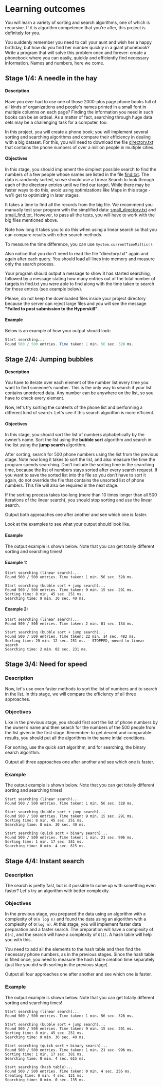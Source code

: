 # Learning outcomes
You will learn a variety of sorting and search algorithms, one of which is recursive. If it is algorithm competence that you’re after, this project is definitely for you.

You suddenly remember you need to call your aunt and wish her a happy birthday, but how do you find her number quickly in a giant phonebook? Write a program that will solve this problem once and forever: create a phonebook where you can easily, quickly and efficiently find necessary information. Names and numbers, here we come.

## Stage 1/4: A needle in the hay

#### Description
Have you ever had to use one of those 2000-plus page phone books full of all kinds of organizations and people's names printed in a small font in multiple columns on each page? Finding the information you need in such books can be an ordeal. As a matter of fact, searching through huge data sets may be a challenging task for a computer, too.

In this project, you will create a phone book; you will implement several sorting and searching algorithms and compare their efficiency in dealing with a big dataset. For this, you will need to download the file [directory.txt](https://stepik.org/media/attachments/lesson/197761/directory.txt) that contains the phone numbers of over a million people in multiple cities.

#### Objectives
In this stage, you should implement the simplest possible search to find the numbers of a few people whose names are listed in the file [find.txt](https://stepik.org/media/attachments/lesson/197761/find.txt). The data is randomly sorted, so we should use a Linear Search to look through each of the directory entries until we find our target. While there may be faster ways to do this, avoid using optimizations like Maps in this stage - we'll get to optimizing in later stages.

It takes a time to find all the records from the big file. We recommend you manually test your program with the simplified data: [small_directory.txt](https://stepik.org/media/attachments/lesson/210117/small_directory.txt) and [small_find.txt](https://stepik.org/media/attachments/lesson/210117/small_find.txt). However, to pass all the tests, you will have to work with the big files mentioned above.

Note how long it takes you to do this when using a linear search so that you can compare results with other search methods.

To measure the time difference, you can use `System.currentTimeMillis()`.

Also notice that you don't need to read the file "directory.txt" again and again after each query. You should load all lines into memory and measure only the search process.

Your program should output a message to show it has started searching, followed by a message stating how many entries out of the total number of targets in find.txt you were able to find along with the time taken to search for those entries (see example below).

Please, do not keep the downloaded files inside your project directory because the server can reject large files and you will see the message **"Failed to post submission to the Hyperskill"**.

#### Example
Below is an example of how your output should look:

```java
Start searching...
Found 500 / 500 entries. Time taken: 1 min. 56 sec. 328 ms.
```


## Stage 2/4: Jumping bubbles

#### Description
You have to iterate over each element of the number list every time you want to find someone's number. This is the only way to search if your list contains unordered data. Any number can be anywhere on the list, so you have to check every element.

Now, let's try sorting the contents of the phone list and performing a different kind of search. Let's see if this search algorithm is more efficient.

#### Objectives
In this stage, you should sort the list of numbers alphabetically by the owner’s name. Sort the list using the **bubble sort** algorithm and search in the list using the **jump search** algorithm.

After sorting, search for 500 phone numbers using the list from the previous stage. Note how long it takes to sort the list, and also measure the time the program spends searching. Don't include the sorting time in the searching time, because the list of numbers stays sorted after every search request. If you want to save the sorted list into the file so you don’t have to sort it again, do not override the file that contains the unsorted list of phone numbers. This file will also be required in the next stage.

If the sorting process takes too long (more than 10 times longer than all 500 iterations of the linear search), you should stop sorting and use the linear search.

Output both approaches one after another and see which one is faster.

Look at the examples to see what your output should look like.

#### Example
The output example is shown below. Note that you can get totally different sorting and searching times!

#### Example 1:
```
Start searching (linear search)...
Found 500 / 500 entries. Time taken: 1 min. 56 sec. 328 ms.

Start searching (bubble sort + jump search)...
Found 500 / 500 entries. Time taken: 9 min. 15 sec. 291 ms.
Sorting time: 8 min. 45 sec. 251 ms.
Searching time: 0 min. 30 sec. 40 ms.
```

#### Example 2:
```
Start searching (linear search)...
Found 500 / 500 entries. Time taken: 2 min. 01 sec. 134 ms.

Start searching (bubble sort + jump search)...
Found 500 / 500 entries. Time taken: 22 min. 14 sec. 482 ms.
Sorting time: 20 min. 12 sec. 251 ms. - STOPPED, moved to linear search
Searching time: 2 min. 02 sec. 231 ms.
```


## Stage 3/4: Need for speed

### Description
Now, let's use even faster methods to sort the list of numbers and to search in the list. In this stage, we will compare the efficiency of all three approaches.

### Objectives
Like in the previous stage, you should first sort the list of phone numbers by the owner’s name and then search for the numbers of the 500 people from the list given in the first stage. Remember: to get decent and comparable results, you should put all the algorithms in the same initial conditions.

For sorting, use the quick sort algorithm, and for searching, the binary search algorithm.

Output all three approaches one after another and see which one is faster.

### Example
The output example is shown below. Note that you can get totally different sorting and searching times!

```
Start searching (linear search)...
Found 500 / 500 entries. Time taken: 1 min. 56 sec. 328 ms.

Start searching (bubble sort + jump search)...
Found 500 / 500 entries. Time taken: 9 min. 15 sec. 291 ms.
Sorting time: 8 min. 45 sec. 251 ms.
Searching time: 0 min. 30 sec. 40 ms.

Start searching (quick sort + binary search)...
Found 500 / 500 entries. Time taken: 1 min. 21 sec. 996 ms.
Sorting time: 1 min. 17 sec. 381 ms.
Searching time: 0 min. 4 sec. 615 ms.
```


## Stage 4/4: Instant search

### Description
The search is pretty fast, but is it possible to come up with something even faster? Let's try an algorithm with better complexity.

### Objectives
In the previous stage, you prepared the data using an algorithm with a complexity of `O(n log n)` and found the data using an algorithm with a complexity of `O(log n)`. At this stage, you will implement faster data preparation and a faster search. The preparation will have a complexity of `O(n)`, and the search will have a complexity of `O(1)`. A hash table will help you with this.

You need to add all the elements to the hash table and then find the necessary phone numbers, as in the previous stages. Since the hash table is filled once, you need to measure the hash table creation time separately (just like you did with sorting in the previous stage).

Output all four approaches one after another and see which one is faster.

### Example
The output example is shown below. Note that you can get totally different sorting and searching times!
```
Start searching (linear search)...
Found 500 / 500 entries. Time taken: 1 min. 56 sec. 328 ms.

Start searching (bubble sort + jump search)...
Found 500 / 500 entries. Time taken: 9 min. 15 sec. 291 ms.
Sorting time: 8 min. 45 sec. 251 ms.
Searching time: 0 min. 30 sec. 40 ms.

Start searching (quick sort + binary search)...
Found 500 / 500 entries. Time taken: 1 min. 21 sec. 996 ms.
Sorting time: 1 min. 17 sec. 381 ms.
Searching time: 0 min. 4 sec. 615 ms.

Start searching (hash table)...
Found 500 / 500 entries. Time taken: 0 min. 4 sec. 256 ms.
Creating time: 0 min. 4 sec. 121 ms.
Searching time: 0 min. 0 sec. 135 ms.
```